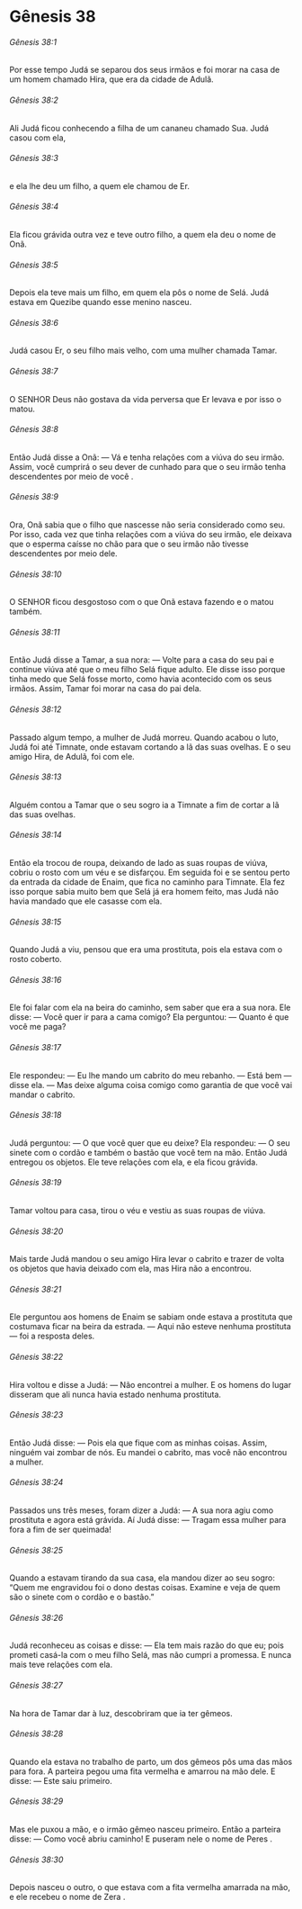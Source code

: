 # Gênesis 38

###### Gênesis 38:1

Por esse tempo Judá se separou dos seus irmãos e foi morar na casa de um homem chamado Hira, que era da cidade de Adulã.

###### Gênesis 38:2

Ali Judá ficou conhecendo a filha de um cananeu chamado Sua. Judá casou com ela,

###### Gênesis 38:3

e ela lhe deu um filho, a quem ele chamou de Er.

###### Gênesis 38:4

Ela ficou grávida outra vez e teve outro filho, a quem ela deu o nome de Onã.

###### Gênesis 38:5

Depois ela teve mais um filho, em quem ela pôs o nome de Selá. Judá estava em Quezibe quando esse menino nasceu.

###### Gênesis 38:6

Judá casou Er, o seu filho mais velho, com uma mulher chamada Tamar.

###### Gênesis 38:7

O SENHOR Deus não gostava da vida perversa que Er levava e por isso o matou.

###### Gênesis 38:8

Então Judá disse a Onã: — Vá e tenha relações com a viúva do seu irmão. Assim, você cumprirá o seu dever de cunhado para que o seu irmão tenha descendentes por meio de você .

###### Gênesis 38:9

Ora, Onã sabia que o filho que nascesse não seria considerado como seu. Por isso, cada vez que tinha relações com a viúva do seu irmão, ele deixava que o esperma caísse no chão para que o seu irmão não tivesse descendentes por meio dele.

###### Gênesis 38:10

O SENHOR ficou desgostoso com o que Onã estava fazendo e o matou também.

###### Gênesis 38:11

Então Judá disse a Tamar, a sua nora: — Volte para a casa do seu pai e continue viúva até que o meu filho Selá fique adulto. Ele disse isso porque tinha medo que Selá fosse morto, como havia acontecido com os seus irmãos. Assim, Tamar foi morar na casa do pai dela.

###### Gênesis 38:12

Passado algum tempo, a mulher de Judá morreu. Quando acabou o luto, Judá foi até Timnate, onde estavam cortando a lã das suas ovelhas. E o seu amigo Hira, de Adulã, foi com ele.

###### Gênesis 38:13

Alguém contou a Tamar que o seu sogro ia a Timnate a fim de cortar a lã das suas ovelhas.

###### Gênesis 38:14

Então ela trocou de roupa, deixando de lado as suas roupas de viúva, cobriu o rosto com um véu e se disfarçou. Em seguida foi e se sentou perto da entrada da cidade de Enaim, que fica no caminho para Timnate. Ela fez isso porque sabia muito bem que Selá já era homem feito, mas Judá não havia mandado que ele casasse com ela.

###### Gênesis 38:15

Quando Judá a viu, pensou que era uma prostituta, pois ela estava com o rosto coberto.

###### Gênesis 38:16

Ele foi falar com ela na beira do caminho, sem saber que era a sua nora. Ele disse: — Você quer ir para a cama comigo? Ela perguntou: — Quanto é que você me paga?

###### Gênesis 38:17

Ele respondeu: — Eu lhe mando um cabrito do meu rebanho. — Está bem — disse ela. — Mas deixe alguma coisa comigo como garantia de que você vai mandar o cabrito.

###### Gênesis 38:18

Judá perguntou: — O que você quer que eu deixe? Ela respondeu: — O seu sinete com o cordão e também o bastão que você tem na mão. Então Judá entregou os objetos. Ele teve relações com ela, e ela ficou grávida.

###### Gênesis 38:19

Tamar voltou para casa, tirou o véu e vestiu as suas roupas de viúva.

###### Gênesis 38:20

Mais tarde Judá mandou o seu amigo Hira levar o cabrito e trazer de volta os objetos que havia deixado com ela, mas Hira não a encontrou.

###### Gênesis 38:21

Ele perguntou aos homens de Enaim se sabiam onde estava a prostituta que costumava ficar na beira da estrada. — Aqui não esteve nenhuma prostituta — foi a resposta deles.

###### Gênesis 38:22

Hira voltou e disse a Judá: — Não encontrei a mulher. E os homens do lugar disseram que ali nunca havia estado nenhuma prostituta.

###### Gênesis 38:23

Então Judá disse: — Pois ela que fique com as minhas coisas. Assim, ninguém vai zombar de nós. Eu mandei o cabrito, mas você não encontrou a mulher.

###### Gênesis 38:24

Passados uns três meses, foram dizer a Judá: — A sua nora agiu como prostituta e agora está grávida. Aí Judá disse: — Tragam essa mulher para fora a fim de ser queimada!

###### Gênesis 38:25

Quando a estavam tirando da sua casa, ela mandou dizer ao seu sogro: “Quem me engravidou foi o dono destas coisas. Examine e veja de quem são o sinete com o cordão e o bastão.”

###### Gênesis 38:26

Judá reconheceu as coisas e disse: — Ela tem mais razão do que eu; pois prometi casá-la com o meu filho Selá, mas não cumpri a promessa. E nunca mais teve relações com ela.

###### Gênesis 38:27

Na hora de Tamar dar à luz, descobriram que ia ter gêmeos.

###### Gênesis 38:28

Quando ela estava no trabalho de parto, um dos gêmeos pôs uma das mãos para fora. A parteira pegou uma fita vermelha e amarrou na mão dele. E disse: — Este saiu primeiro.

###### Gênesis 38:29

Mas ele puxou a mão, e o irmão gêmeo nasceu primeiro. Então a parteira disse: — Como você abriu caminho! E puseram nele o nome de Peres .

###### Gênesis 38:30

Depois nasceu o outro, o que estava com a fita vermelha amarrada na mão, e ele recebeu o nome de Zera .

